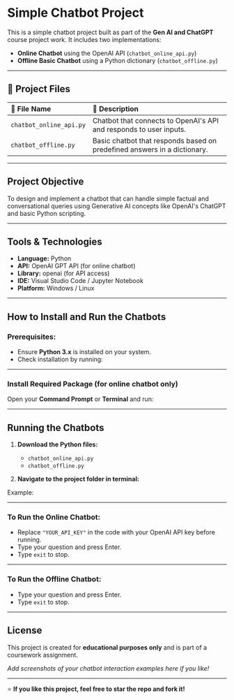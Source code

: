 #  Simple Chatbot Project

This is a simple chatbot project built as part of the **Gen AI and ChatGPT** course project work. It includes two implementations:

-  **Online Chatbot** using the OpenAI API (`chatbot_online_api.py`)
- **Offline Basic Chatbot** using a Python dictionary (`chatbot_offline.py`)

---

## 📂 Project Files

| 📄 File Name             | 📃 Description                                              |
|:------------------------|:-----------------------------------------------------------|
| `chatbot_online_api.py`  | Chatbot that connects to OpenAI's API and responds to user inputs. |
| `chatbot_offline.py`     | Basic chatbot that responds based on predefined answers in a dictionary. |

---

##  Project Objective

To design and implement a chatbot that can handle simple factual and conversational queries using Generative AI concepts like OpenAI's ChatGPT and basic Python scripting.

---

##  Tools & Technologies

- **Language:** Python
- **API:** OpenAI GPT API (for online chatbot)
- **Library:** openai (for API access)
- **IDE:** Visual Studio Code / Jupyter Notebook
- **Platform:** Windows / Linux

---

## How to Install and Run the Chatbots

###  Prerequisites:
- Ensure **Python 3.x** is installed on your system.
- Check installation by running:


---

###  Install Required Package (for online chatbot only)

Open your **Command Prompt** or **Terminal** and run:


---

##  Running the Chatbots

1. **Download the Python files:**
   - `chatbot_online_api.py`
   - `chatbot_offline.py`
   
2. **Navigate to the project folder in terminal:**


Example:


---

### To Run the Online Chatbot:


- Replace `"YOUR_API_KEY"` in the code with your OpenAI API key before running.
- Type your question and press Enter.
- Type `exit` to stop.

---

### To Run the Offline Chatbot:


- Type your question and press Enter.
- Type `exit` to stop.

---

##  License

This project is created for **educational purposes only** and is part of a coursework assignment.



_Add screenshots of your chatbot interaction examples here if you like!_

---

⭐ **If you like this project, feel free to star the repo and fork it!**
